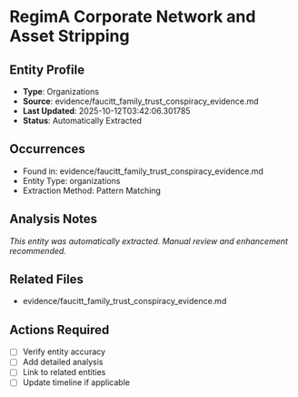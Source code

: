 # RegimA Corporate Network and Asset Stripping

## Entity Profile
- **Type**: Organizations
- **Source**: evidence/faucitt_family_trust_conspiracy_evidence.md
- **Last Updated**: 2025-10-12T03:42:06.301785
- **Status**: Automatically Extracted

## Occurrences
- Found in: evidence/faucitt_family_trust_conspiracy_evidence.md
- Entity Type: organizations
- Extraction Method: Pattern Matching

## Analysis Notes
*This entity was automatically extracted. Manual review and enhancement recommended.*

## Related Files
- evidence/faucitt_family_trust_conspiracy_evidence.md

## Actions Required
- [ ] Verify entity accuracy
- [ ] Add detailed analysis
- [ ] Link to related entities
- [ ] Update timeline if applicable
